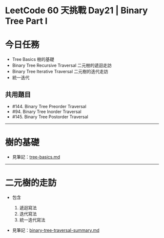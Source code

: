 # LeetCode 60 天挑戰 Day21 | Binary Tree Part I

# 今日任務

- Tree Basics 樹的基礎
- Binary Tree Recursive Traversal 二元樹的遞迴走訪
- Binary Tree Iterative Traversal 二元樹的迭代走訪
- 統一迭代

## 共用題目
- #144. Binary Tree Preorder Traversal
- #94. Binary Tree Inorder Traversal
- #145. Binary Tree Postorder Traversal

---

# 樹的基礎

- 見筆記：[tree-basics.md](../tree-basics.md)

--- 

# 二元樹的走訪

- 包含
  1. 遞迴寫法
  2. 迭代寫法
  3. 統一迭代寫法
  
- 見筆記：[binary-tree-traversal-summary.md](../binary-tree-traversal-summary.md)